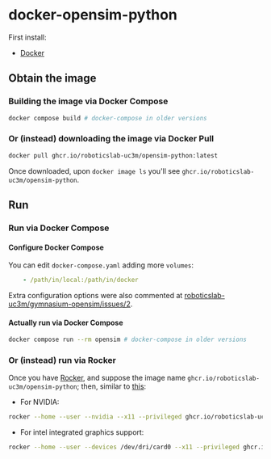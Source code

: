 # docker-opensim-python

First install:

- [Docker](https://robots.uc3m.es/installation-guides/install-docker.html)

## Obtain the image

### Building the image via Docker Compose 

```bash
docker compose build # docker-compose in older versions
```

### Or (instead) downloading the image via Docker Pull

```bash
docker pull ghcr.io/roboticslab-uc3m/opensim-python:latest
```

Once downloaded, upon `docker image ls` you'll see `ghcr.io/roboticslab-uc3m/opensim-python`.

## Run

### Run via Docker Compose

#### Configure Docker Compose

You can edit `docker-compose.yaml` adding more `volumes`:

```yaml
    - /path/in/local:/path/in/docker
```

Extra configuration options were also commented at [roboticslab-uc3m/gymnasium-opensim/issues/2](https://github.com/roboticslab-uc3m/gymnasium-opensim/issues/2).

#### Actually run via Docker Compose

```bash
docker compose run --rm opensim # docker-compose in older versions
```

### Or (instead) run via Rocker

Once you have [Rocker](https://robots.uc3m.es/installation-guides/install-docker.html#rocker), and suppose the image name `ghcr.io/roboticslab-uc3m/opensim-python`; then, similar to [this](http://wiki.ros.org/Robots/TIAGo/melodic_install):

- For NVIDIA:

```bash
rocker --home --user --nvidia --x11 --privileged ghcr.io/roboticslab-uc3m/opensim-python /bin/bash
```

- For intel integrated graphics support:

```bash
rocker --home --user --devices /dev/dri/card0 --x11 --privileged ghcr.io/roboticslab-uc3m/opensim-python /bin/bash
```
